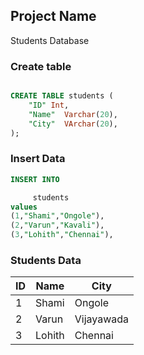 ## Project Name
Students Database



### Create table 
```sql

CREATE TABLE students (
    "ID" Int,
    "Name"  Varchar(20),
    "City"  VArchar(20),
);
```


### Insert Data
```sql
INSERT INTO

     students 
values
(1,"Shami","Ongole"),
(2,"Varun","Kavali"),
(3,"Lohith","Chennai"),

```

### Students Data
| ID  | Name | City |
| --- | ---- | ---- |
| 1   | Shami | Ongole |
| 2   | Varun | Vijayawada |
| 3   | Lohith | Chennai |